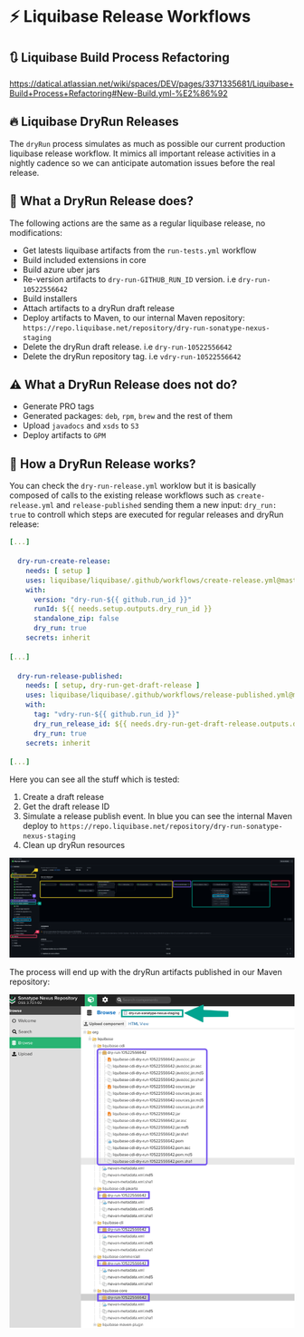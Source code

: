 # :zap: Liquibase Release Workflows

## :arrows_clockwise: Liquibase Build Process Refactoring

https://datical.atlassian.net/wiki/spaces/DEV/pages/3371335681/Liquibase+Build+Process+Refactoring#New-Build.yml-%E2%86%92

## :fire: Liquibase DryRun Releases

The `dryRun` process simulates as much as possible our current production liquibase release workflow. It mimics all important release activities in a nightly cadence so we can anticipate automation issues before the real release.

## :star2: What a DryRun Release does?

The following actions are the same as a regular liquibase release, no modifications:

- Get latests liquibase artifacts from the `run-tests.yml` workflow
- Build included extensions in core
- Build azure uber jars
- Re-version artifacts to `dry-run-GITHUB_RUN_ID` version. i.e `dry-run-10522556642`
- Build installers
- Attach artifacts to a dryRun draft release
- Deploy artifacts to Maven, to our internal Maven repository: `https://repo.liquibase.net/repository/dry-run-sonatype-nexus-staging`
- Delete the dryRun draft release. i.e `dry-run-10522556642`
- Delete the dryRun repository tag. i.e `vdry-run-10522556642`

## :warning: What a DryRun Release does not do?

- Generate PRO tags
- Generated packages: `deb`, `rpm`, `brew` and the rest of them
- Upload `javadocs` and `xsds` to `S3`
- Deploy artifacts to `GPM`

## :wrench: How a DryRun Release works?

You can check the `dry-run-release.yml` worklow but it is basically composed of calls to the existing release workflows such as `create-release.yml` and `release-published` sending them a new input: `dry_run: true` to controll which steps are executed for regular releases and dryRun release:

```yml
[...]

  dry-run-create-release:
    needs: [ setup ]
    uses: liquibase/liquibase/.github/workflows/create-release.yml@master
    with:
      version: "dry-run-${{ github.run_id }}"
      runId: ${{ needs.setup.outputs.dry_run_id }}
      standalone_zip: false
      dry_run: true
    secrets: inherit

[...]

  dry-run-release-published:
    needs: [ setup, dry-run-get-draft-release ]
    uses: liquibase/liquibase/.github/workflows/release-published.yml@master
    with:
      tag: "vdry-run-${{ github.run_id }}"
      dry_run_release_id: ${{ needs.dry-run-get-draft-release.outputs.dry_run_release_id }}
      dry_run: true
    secrets: inherit

[...]
```

Here you can see all the stuff which is tested:

1. Create a draft release
2. Get the draft release ID
3. Simulate a release publish event. In blue you can see the internal Maven deploy to `https://repo.liquibase.net/repository/dry-run-sonatype-nexus-staging`
4. Clean up dryRun resources

![](./doc/img/dry-run.png)

The process will end up with the dryRun artifacts published in our Maven repository:

![](./doc/img/nexus.png)
